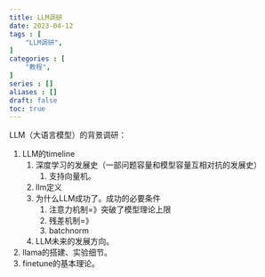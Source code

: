 ```yaml
---
title: LLM调研
date: 2023-04-12
tags : [
	"LLM调研",
]
categories : [
	"教程",
]
series : []
aliases : []
draft: false
toc: true
---
```

LLM（大语言模型）的背景调研：
1. LLM的timeline
	1. 深度学习的发展史（一部问题容量和模型容量互相对抗的发展史）
		1. 支持向量机。
	3. llm定义
	4. 为什么LLM成功了。成功的必要条件
		1. 注意力机制=》突破了模型理论上限
		2. 残差机制=》
		3. batchnorm
	5. LLM未来的发展方向。
3. llama的搭建、实验细节。
4. finetune的基本理论。
